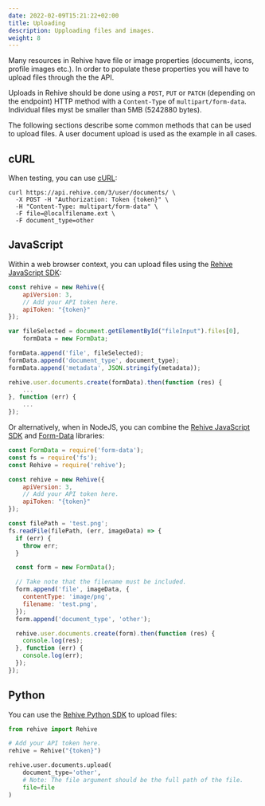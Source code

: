 ```yaml
---
date: 2022-02-09T15:21:22+02:00
title: Uploading
description: Upploading files and images.
weight: 8
---
```


Many resources in Rehive have file or image properties (documents, icons, profile images etc.). In order to populate these properties you will have to upload files through the the API. 

Uploads in Rehive should be done using a `POST`, `PUT` or `PATCH` (depending on the endpoint) HTTP method with a `Content-Type` of `multipart/form-data`. Individual files myst be smaller than 5MB (5242880 bytes).

The following sections describe some common methods that can be used to upload files. A user document upload is used as the example in all cases.

## cURL

When testing, you can use [cURL](https://curl.se/):

```shell
curl https://api.rehive.com/3/user/documents/ \
  -X POST -H "Authorization: Token {token}" \
  -H "Content-Type: multipart/form-data" \
  -F file=@localfilename.ext \
  -F document_type=other
```

## JavaScript

Within a web browser context, you can upload files using the [Rehive JavaScript SDK](https://www.npmjs.com/package/rehive):

```javascript
const rehive = new Rehive({
    apiVersion: 3, 
    // Add your API token here.
    apiToken: "{token}"
});

var fileSelected = document.getElementById("fileInput").files[0],
    formData = new FormData;

formData.append('file', fileSelected);
formData.append('document_type', document_type);
formData.append('metadata', JSON.stringify(metadata));

rehive.user.documents.create(formData).then(function (res) {
    ...
}, function (err) {
    ...
});
```

Or alternatively, when in NodeJS, you can combine the [Rehive JavaScript SDK](https://www.npmjs.com/package/rehive) and [Form-Data](https://www.npmjs.com/package/form-data) libraries:

```javascript
const FormData = require('form-data');
const fs = require('fs');
const Rehive = require('rehive');

const rehive = new Rehive({
    apiVersion: 3, 
    // Add your API token here.
    apiToken: "{token}"
});

const filePath = 'test.png';
fs.readFile(filePath, (err, imageData) => {
  if (err) {
    throw err;
  }

  const form = new FormData();

  // Take note that the filename must be included.
  form.append('file', imageData, {
    contentType: 'image/png',
    filename: 'test.png',
  });
  form.append('document_type', 'other');

  rehive.user.documents.create(form).then(function (res) {
    console.log(res);
  }, function (err) {
    console.log(err);
  });
});
```

## Python

You can use the [Rehive Python SDK](https://pypi.org/project/rehive/) to upload files:

```python
from rehive import Rehive

# Add your API token here.
rehive = Rehive("{token}")

rehive.user.documents.upload(
    document_type='other',
    # Note: The file argument should be the full path of the file.
    file=file
)
```
